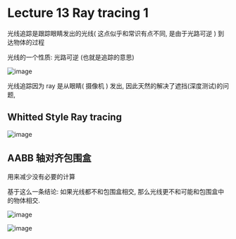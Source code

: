 # Lecture 13 Ray tracing 1


光线追踪是跟踪眼睛发出的光线( 这点似乎和常识有点不同, 是由于光路可逆 ) 到达物体的过程

光线的一个性质: 光路可逆 (也就是追踪的意思)

![image](https://github.com/lumixraku/NotesForGraphics/raw/master/images/raytracing.jpg)

光线追踪因为 ray 是从眼睛( 摄像机 ) 发出, 因此天然的解决了遮挡(深度测试)的问题,

## Whitted Style Ray tracing

![image](https://github.com/lumixraku/NotesForGraphics/raw/master/images/raytracing2.jpg)

## AABB 轴对齐包围盒
用来减少没有必要的计算

基于这么一条结论: 如果光线都不和包围盒相交, 那么光线更不和可能和包围盒中的物体相交.

![image](https://github.com/lumixraku/NotesForGraphics/raw/master/images/aabb1.jpg)

![image](https://github.com/lumixraku/NotesForGraphics/raw/master/images/aabb2.jpg)
